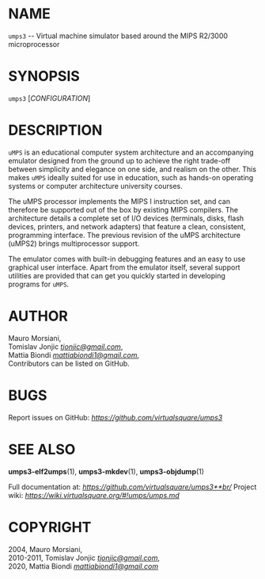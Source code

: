 <!--
.\" Copyright (C) 2020 Mattia Biondi, Mikey Goldweber, Renzo Davoli
.\"
.\" This is free documentation; you can redistribute it and/or
.\" modify it under the terms of the GNU General Public License,
.\" as published by the Free Software Foundation, either version 3
.\" of the License, or (at your option) any later version.
.\"
.\" The GNU General Public License's references to "object code"
.\" and "executables" are to be interpreted as the output of any
.\" document formatting or typesetting system, including
.\" intermediate and printed output.
.\"
.\" This manual is distributed in the hope that it will be useful,
.\" but WITHOUT ANY WARRANTY; without even the implied warranty of
.\" MERCHANTABILITY or FITNESS FOR A PARTICULAR PURPOSE.  See the
.\" GNU General Public License for more details.
.\"
.\" You should have received a copy of the GNU General Public
.\" License along with this manual; if not, write to the Free
.\" Software Foundation, Inc., 51 Franklin St, Fifth Floor, Boston,
.\" MA 02110-1301 USA.
.\"
-->
# NAME

`umps3` -- Virtual machine simulator based around the MIPS R2/3000 microprocessor

# SYNOPSIS

`umps3` [*CONFIGURATION*]

# DESCRIPTION

`uMPS` is an educational computer system architecture and an accompanying emulator designed from the ground up to achieve the right trade-off between simplicity and elegance on one side, and realism on the other. This makes `uMPS` ideally suited for use in education, such as hands-on operating systems or computer architecture university courses.

The uMPS processor implements the MIPS I instruction set, and can therefore be supported out of the box by existing MIPS compilers. The architecture details a complete set of I/O devices (terminals, disks, flash devices, printers, and network adapters) that feature a clean, consistent, programming interface. The previous revision of the uMPS architecture (uMPS2) brings multiprocessor support.

The emulator comes with built-in debugging features and an easy to use graphical user interface. Apart from the emulator itself, several support utilities are provided that can get you quickly started in developing programs for `uMPS`.

# AUTHOR

Mauro Morsiani,\
Tomislav Jonjic *tjonjic@gmail.com*,\
Mattia Biondi *mattiabiondi1@gmail.com*,\
Contributors can be listed on GitHub.

# BUGS

Report issues on GitHub: *https://github.com/virtualsquare/umps3*

# SEE ALSO

**umps3-elf2umps**(1), **umps3-mkdev**(1), **umps3-objdump**(1)

Full documentation at: *https://github.com/virtualsquare/umps3**br/*
Project wiki: *https://wiki.virtualsquare.org/#!umps/umps.md*

# COPYRIGHT

2004, Mauro Morsiani,\
2010-2011, Tomislav Jonjic *tjonjic@gmail.com*,\
2020, Mattia Biondi *mattiabiondi1@gmail.com*

